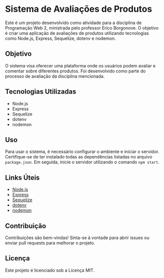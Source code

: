 # Sistema de Avaliações de Produtos

Este é um projeto desenvolvido como atividade para a disciplina de Programação Web 2, ministrada pelo professor Erico Borgonove. O objetivo é criar uma aplicação de avaliações de produtos utilizando tecnologias como Node.js, Express, Sequelize, dotenv e nodemon.

## Objetivo

O sistema visa oferecer uma plataforma onde os usuários podem avaliar e comentar sobre diferentes produtos. Foi desenvolvido como parte do processo de avaliação da disciplina mencionada.

## Tecnologias Utilizadas

-   Node.js
-   Express
-   Sequelize
-   dotenv
-   nodemon

## Uso

Para usar o sistema, é necessário configurar o ambiente e iniciar o servidor. Certifique-se de ter instalado todas as dependências listadas no arquivo `package.json`. Em seguida, inicie o servidor utilizando o comando `npm start`.

## Links Úteis

-   [Node.js](https://nodejs.org/)
-   [Express](https://expressjs.com/)
-   [Sequelize](https://sequelize.org/)
-   [dotenv](https://www.npmjs.com/package/dotenv)
-   [nodemon](https://www.npmjs.com/package/nodemon)

## Contribuição

Contribuições são bem-vindas! Sinta-se à vontade para abrir issues ou enviar pull requests para melhorar o projeto.

## Licença

Este projeto é licenciado sob a Licença MIT.
